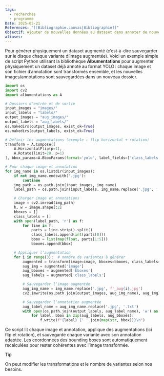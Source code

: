 ```yaml
---
tags:
  - recherches
  - programme
Date: 2025-05-21
References: "[[Bibliographie.canvas|Bibliographie]]"
Objectif: Ajouter de nouvelles données au dataset dans annoter de nouvelles images
aliases:
---
```

Pour générer physiquement un dataset augmenté (c’est-à-dire sauvegarder sur le disque chaque variante d’image augmentée). 
Voici un exemple simple de script Python utilisant la bibliothèque **Albumentations** pour augmenter physiquement un dataset déjà annoté au format YOLO : chaque image et son fichier d’annotation sont transformés ensemble, et les nouvelles images/annotations sont sauvegardées dans un nouveau dossier.

```python
import os
import cv2
import albumentations as A

# Dossiers d'entrée et de sortie
input_images = "images/"
input_labels = "labels/"
output_images = "aug_images/"
output_labels = "aug_labels/"
os.makedirs(output_images, exist_ok=True)
os.makedirs(output_labels, exist_ok=True)

# Définir les augmentations (exemple : flip horizontal + rotation)
transform = A.Compose([
    A.HorizontalFlip(p=1),
    A.Rotate(limit=20, p=1)
], bbox_params=A.BboxParams(format='yolo', label_fields=['class_labels']))

# Pour chaque image et annotation
for img_name in os.listdir(input_images):
    if not img_name.endswith('.jpg'):
        continue
    img_path = os.path.join(input_images, img_name)
    label_path = os.path.join(input_labels, img_name.replace('.jpg', '.txt'))

    # Charger image et annotations
    image = cv2.imread(img_path)
    h, w = image.shape[:2]
    bboxes = []
    class_labels = []
    with open(label_path, 'r') as f:
        for line in f:
            parts = line.strip().split()
            class_labels.append(int(parts[0]))
            bbox = list(map(float, parts[1:5]))
            bboxes.append(bbox)

    # Appliquer l’augmentation
    for i in range(3):  # nombre de variantes à générer
        augmented = transform(image=image, bboxes=bboxes, class_labels=class_labels)
        aug_img = augmented['image']
        aug_bboxes = augmented['bboxes']
        aug_labels = augmented['class_labels']

        # Sauvegarder l’image augmentée
        aug_img_name = img_name.replace('.jpg', f'_aug{i}.jpg')
        cv2.imwrite(os.path.join(output_images, aug_img_name), aug_img)

        # Sauvegarder l’annotation augmentée
        aug_label_name = aug_img_name.replace('.jpg', '.txt')
        with open(os.path.join(output_labels, aug_label_name), 'w') as f:
            for label, bbox in zip(aug_labels, aug_bboxes):
                f.write(f"{label} {' '.join(map(str, bbox))}\n")
```

Ce script lit chaque image et annotation, applique des augmentations (ici flip et rotation), et sauvegarde chaque variante avec son annotation adaptée. Les coordonnées des bounding boxes sont automatiquement recalculées pour rester cohérentes avec l’image transformée.

> [!tip]
> On peut modifier les transformations et le nombre de variantes selon nos besoins.

